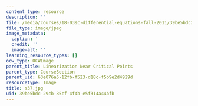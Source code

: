```yaml
---
content_type: resource
description: ''
file: /media/courses/18-03sc-differential-equations-fall-2011/39be5bdc29cb85cf4f4be5f314a44bfb_s37.jpg
file_type: image/jpeg
image_metadata:
  caption: ''
  credit: ''
  image-alt: ''
learning_resource_types: []
ocw_type: OCWImage
parent_title: Linearization Near Critical Points
parent_type: CourseSection
parent_uid: 63e076a5-12fb-f523-d18c-f5b9e2d4929d
resourcetype: Image
title: s37.jpg
uid: 39be5bdc-29cb-85cf-4f4b-e5f314a44bfb
---
```

